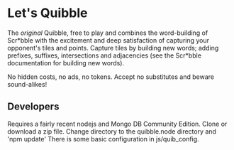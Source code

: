 # Let's Quibble

The *original* Quibble, free to play and combines the word-building of Scr\*bble with the excitement and deep satisfaction of capturing your opponent's tiles and points. Capture tiles by building new words; adding prefixes, suffixes, intersections and adjacencies (see the Scr\*bble documentation for building new words). 
 
No hidden costs, no ads, no tokens. Accept no substitutes and beware sound-alikes!
 
## Developers
 
Requires a fairly recent nodejs and Mongo DB Community Edition.
Clone or download a zip file.
Change directory to the quibble.node directory and 'npm update'
There is some basic configuration in js/quib_config.
 
        
